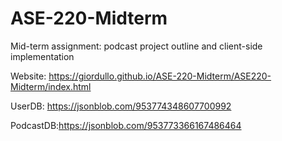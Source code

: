# ASE-220-Midterm
Mid-term assignment: podcast project outline and client-side implementation

Website: https://giordullo.github.io/ASE-220-Midterm/ASE220-Midterm/index.html

UserDB: https://jsonblob.com/953774348607700992

PodcastDB:https://jsonblob.com/953773366167486464
